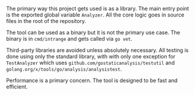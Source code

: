 The primary way this project gets used is as a library. The main entry point is
the exported global variable `Analyzer`. All the core logic goes in source files
in the root of the repository.

The tool can be used as a binary but it is not the primary use case. The binary
is in `cmd/intrange` and gets called via `go vet`.

Third-party libraries are avoided unless absolutely necessary. All testing is
done using only the standard library, with with only one exception for
`TestAnalyzer` which uses `github.com/gostaticanalysis/testutil` and
`golang.org/x/tools/go/analysis/analysistest`.

Performance is a primary concern. The tool is designed to be fast and efficient.
